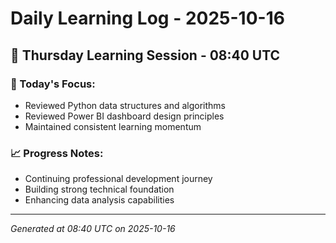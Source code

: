 # Daily Learning Log - 2025-10-16

## 📅 Thursday Learning Session - 08:40 UTC

### 🎯 Today's Focus:
- Reviewed Python data structures and algorithms
- Reviewed Power BI dashboard design principles
- Maintained consistent learning momentum

### 📈 Progress Notes:
- Continuing professional development journey
- Building strong technical foundation
- Enhancing data analysis capabilities

---
*Generated at 08:40 UTC on 2025-10-16*
